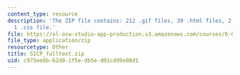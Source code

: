 ```yaml
---
content_type: resource
description: 'The ZIP file contains: 212 .gif files, 39 .html files, 2 .jpg files,
  1 .css file.'
file: https://ol-ocw-studio-app-production.s3.amazonaws.com/courses/6-001-structure-and-interpretation-of-computer-programs-spring-2005/c975ee8b62d01f5edb5ed01cd99e08d1_SICP_fulltext.zip
file_type: application/zip
resourcetype: Other
title: SICP_fulltext.zip
uid: c975ee8b-62d0-1f5e-db5e-d01cd99e08d1
---
```

